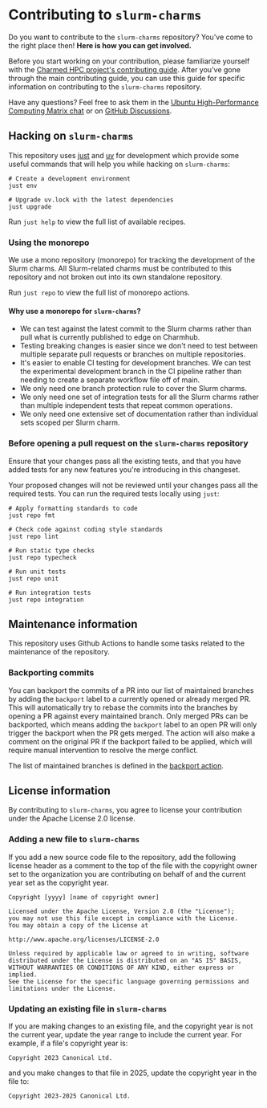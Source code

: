# Contributing to `slurm-charms`

Do you want to contribute to the `slurm-charms` repository? You've come to the right place then!
__Here is how you can get involved.__

Before you start working on your contribution, please familiarize yourself with the [Charmed
HPC project's contributing guide]. After you've gone through the main contributing guide,
you can use this guide for specific information on contributing to the `slurm-charms` repository.

Have any questions? Feel free to ask them in the [Ubuntu High-Performance Computing Matrix chat]
or on [GitHub Discussions].

[Charmed HPC project's contributing guide]: https://github.com/charmed-hpc/docs/blob/main/CONTRIBUTING.md
[Ubuntu High-Performance Computing Matrix chat]: https://matrix.to/#/#hpc:ubuntu.com
[GitHub Discussions]: https://github.com/orgs/charmed-hpc/discussions/categories/support

## Hacking on `slurm-charms`

This repository uses [just](https://github.com/casey/just) and [uv](https://github.com/astral-sh/uv) for development
which provide some useful commands that will help you while hacking on `slurm-charms`:

```shell
# Create a development environment
just env

# Upgrade uv.lock with the latest dependencies
just upgrade
```

Run `just help` to view the full list of available recipes.

### Using the monorepo

We use a mono repository (monorepo) for tracking the development of the Slurm charms.
All Slurm-related charms must be contributed to this repository and not broken out into
its own standalone repository.

Run `just repo` to view the full list of monorepo actions.

#### Why use a monorepo for `slurm-charms`?

- We can test against the latest commit to the Slurm charms rather than pull what is
  currently published to edge on Charmhub.
- Testing breaking changes is easier since we don't need to test between multiple separate
  pull requests or branches on multiple repositories.
- It's easier to enable CI testing for development branches. We can test the experimental
  development branch in the CI pipeline rather than needing to create a separate workflow
  file off of main.
- We only need one branch protection rule to cover the Slurm charms.
- We only need one set of integration tests for all the Slurm charms rather than multiple
  independent tests that repeat common operations.
- We only need one extensive set of documentation rather than individual sets scoped per
  Slurm charm.

### Before opening a pull request on the `slurm-charms` repository

Ensure that your changes pass all the existing tests, and that you have added tests
for any new features you're introducing in this changeset.

Your proposed changes will not be reviewed until your changes pass all the
required tests. You can run the required tests locally using `just`:

```shell
# Apply formatting standards to code
just repo fmt

# Check code against coding style standards
just repo lint

# Run static type checks
just repo typecheck

# Run unit tests
just repo unit

# Run integration tests
just repo integration
```

## Maintenance information

This repository uses Github Actions to handle some tasks related to the maintenance of the repository.

### Backporting commits

You can backport the commits of a PR into our list of maintained branches by adding the `backport`
label to a currently opened or already merged PR. This will automatically try to rebase the commits
into the branches by opening a PR against every maintained branch. Only merged PRs can be backported,
which means adding the `backport` label to an open PR will only trigger the backport when the PR
gets merged. The action will also make a comment on the original PR if the backport failed to be
applied, which will require manual intervention to resolve the merge conflict.

The list of maintained branches is defined in the [backport action][action].

[action]: .github/workflows/backport.yaml

## License information

By contributing to `slurm-charms`, you agree to license your contribution under
the Apache License 2.0 license.

### Adding a new file to `slurm-charms`

If you add a new source code file to the repository, add the following license header
as a comment to the top of the file with the copyright owner set to the organization
you are contributing on behalf of and the current year set as the copyright year.

```text
Copyright [yyyy] [name of copyright owner]

Licensed under the Apache License, Version 2.0 (the "License");
you may not use this file except in compliance with the License.
You may obtain a copy of the License at

http://www.apache.org/licenses/LICENSE-2.0

Unless required by applicable law or agreed to in writing, software
distributed under the License is distributed on an "AS IS" BASIS,
WITHOUT WARRANTIES OR CONDITIONS OF ANY KIND, either express or implied.
See the License for the specific language governing permissions and
limitations under the License.
```

### Updating an existing file in `slurm-charms`

If you are making changes to an existing file, and the copyright year is not the current year,
update the year range to include the current year. For example, if a file's copyright year is:

```text
Copyright 2023 Canonical Ltd.
```

and you make changes to that file in 2025, update the copyright year in the file to:

```text
Copyright 2023-2025 Canonical Ltd.
```
